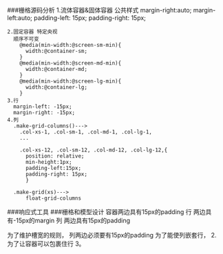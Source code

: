 ###栅格源码分析
    1.流体容器&固体容器 公共样式
      margin-right:auto;
      margin-left:auto;
      padding-left: 15px;
      padding-right: 15px;
    
    2.固定容器 特定央视
      顺序不可变
        @media(min-width:@screen-sm-min){
          width:@container-sm;
        }
        @media(min-width:@screen-md-min){
          width:@container-md;
        }
        @media(min-width:@screen-lg-min){
          width:@container-lg;
        }
    3.行
      margin-left: -15px;
      margin-right: -15px;
    4.列
      .make-grid-columns()--->
        .col-xs-1, .col-sm-1, .col-md-1, .col-lg-1,
        ...
        
        .col-xs-12, .col-sm-12, .col-md-12, .col-lg-12,{
          position: relative;
          min-height:1px;
          padding-left:15px;
          padding-right: 15px;
          }

      .make-grid(xs)--->
          float-grid-columns

###响应式工具
###栅格和模型设计
  容器两边具有15px的padding
  行  两边具有-15px的margin
  列  两边具有15px的padding

  为了维护槽宽的规则，
      列两边必须要有15px的padding
  为了能使列嵌套行，
      2.
  为了让容器可以包裹住行
      3。